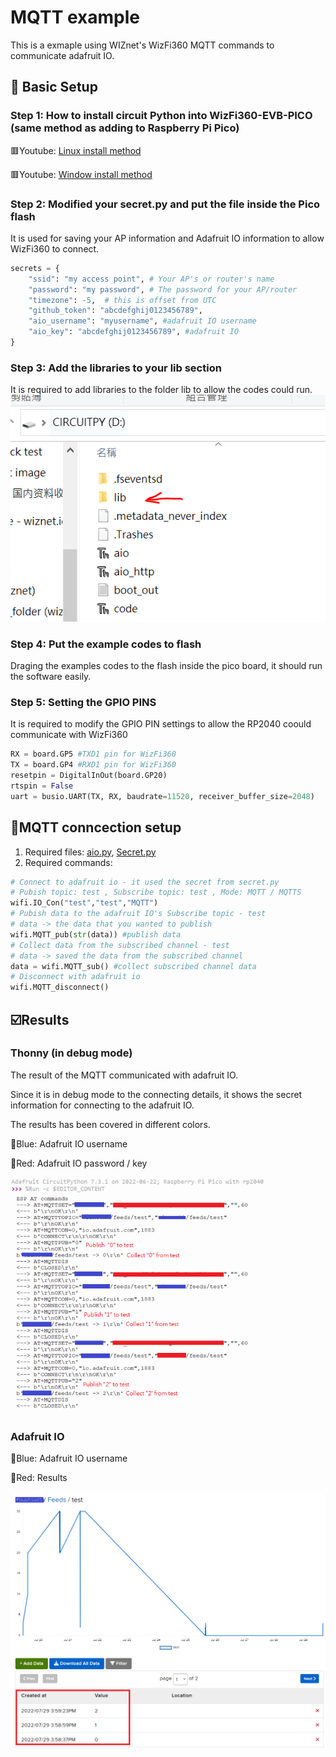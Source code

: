 # MQTT example
This is a exmaple using WIZnet's WizFi360 MQTT commands to communicate adafruit IO.

## 🤖 Basic Setup
### Step 1: How to install circuit Python into WizFi360-EVB-PICO (same method as adding to Raspberry Pi Pico)
🟥Youtube: [Linux install method][link-linux install]

🟥Youtube: [Window install method][link-window install]

### Step 2: Modified your secret.py and put the file inside the Pico flash
It is used for saving your AP information and Adafruit IO information to allow WizFi360 to connect.
```python
secrets = {
    "ssid": "my access point", # Your AP's or router's name
    "password": "my password", # The password for your AP/router
    "timezone": -5,  # this is offset from UTC
    "github_token": "abcdefghij0123456789",
    "aio_username": "myusername", #adafruit IO username
    "aio_key": "abcdefghij0123456789", #adafruit IO 
}
```
### Step 3: Add the libraries to your lib section
It is required to add libraries to the folder lib to allow the codes could run.
![link-lib_image]

### Step 4: Put the example codes to flash
Draging the examples codes to the flash inside the pico board, it should run the software easily.

### Step 5: Setting the GPIO PINS
It is required to modify the GPIO PIN settings to allow the RP2040 coould communicate with WizFi360
```python
RX = board.GP5 #TXD1 pin for WizFi360
TX = board.GP4 #RXD1 pin for WizFi360
resetpin = DigitalInOut(board.GP20) 
rtspin = False
uart = busio.UART(TX, RX, baudrate=11520, receiver_buffer_size=2048)
```

## 🔰MQTT conncection setup
1. Required files: [aio.py][link-aio], [Secret.py][link-secret]
2. Required commands:
```python
# Connect to adafruit io - it used the secret from secret.py
# Pubish topic: test , Subscribe topic: test , Mode: MQTT / MQTTS
wifi.IO_Con("test","test","MQTT") 
# Pubish data to the adafruit IO's Subscribe topic - test
# data -> the data that you wanted to publish
wifi.MQTT_pub(str(data)) #publish data
# Collect data from the subscribed channel - test
# data -> saved the data from the subscribed channel
data = wifi.MQTT_sub() #collect subscribed channel data
# Disconnect with adafruit io 
wifi.MQTT_disconnect()
```
## ☑️Results
### Thonny (in debug mode)
The result of the MQTT communicated with adafruit IO.

Since it is in debug mode to the connecting details, it shows the secret information for connecting to the adafruit IO. 

The results has been covered in different colors.

🔵Blue: Adafruit IO username

🔴Red: Adafruit IO password / key

![link-thonny_img]

### Adafruit IO 
🔵Blue: Adafruit IO username

🔴Red: Results

![link-adadfruit_img]


[link-aio]: https://github.com/ronpang/WizFi360-cpy/blob/main/examples/MQTT/aio.py
[link-secret]: https://github.com/ronpang/WizFi360-cpy/blob/main/examples/secrets.py
[link-linux install]: https://www.youtube.com/watch?v=onBkPkaqDnk&list=PL846hFPMqg3h4HpTVO8cPPHZnJIRA4I2p&index=3
[link-window install]: https://www.youtube.com/watch?v=e_f9p-_JWZw&t=374s
[link-lib_image]: https://github.com/ronpang/WizFi360-cpy/blob/main/img/lib%20image.PNG
[link-thonny_img]: https://github.com/ronpang/WizFi360-cpy/blob/main/img/thonny%20result%20-%20wizfi360%20-%20MQTT.PNG
[link-adadfruit_img]: https://github.com/ronpang/WizFi360-cpy/blob/main/img/adafruit%20io%20recevied%20result%20(updated)-%20wizfi360%20-%20MQTT.PNG
